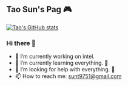 ## Tao Sun's Pag  :video_game:


[![Tao's GitHub stats](https://github-readme-stats.vercel.app/api?username=tautaus&show_icons=true&theme=tokyonight)](https://github.com/anuraghazra/github-readme-stats)

### Hi there 👋



- 🔭 I’m currently working on intel.
- 🌱 I’m currently learning everything. :pig:
- 🤔 I’m looking for help with everything. :pig2:
- 📫 How to reach me: sunt9751@gmail.com

